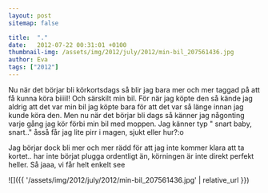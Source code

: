 ```yaml
---
layout: post
sitemap: false

title:  "."
date:   2012-07-22 00:31:01 +0100
thumbnail-img: /assets/img/2012/july/2012/min-bil_207561436.jpg
author: Eva
tags: ["2012"]
---
```


Nu när det börjar bli körkortsdags så blir jag bara mer och mer taggad på att få kunna köra biiiil! Och särskilt min bil. För när jag köpte den så kände jag aldrig att det var min bil jag köpte bara för att det var så länge innan jag kunde köra den. Men nu när det börjar bli dags så känner jag någonting varje gång jag kör förbi min bil med moppen. Jag känner typ " snart baby, snart.." åsså får jag lite pirr i magen, sjukt eller hur?:o






Jag börjar dock bli mer och mer rädd för att jag inte kommer klara att ta kortet.. har inte börjat plugga ordentligt än, körningen är inte direkt perfekt heller. Så jaaa, vi får helt enkelt see

![]({{ '/assets/img/2012/july/2012/min-bil_207561436.jpg'  | relative_url }})

